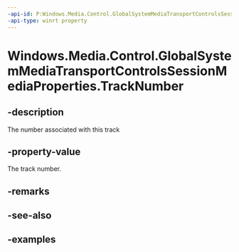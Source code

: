 ```yaml
---
-api-id: P:Windows.Media.Control.GlobalSystemMediaTransportControlsSessionMediaProperties.TrackNumber
-api-type: winrt property
---
```


<!-- Property syntax.
public int TrackNumber { get; }
-->

# Windows.Media.Control.GlobalSystemMediaTransportControlsSessionMediaProperties.TrackNumber

## -description
The number associated with this track

## -property-value
The track number.

## -remarks

## -see-also

## -examples

